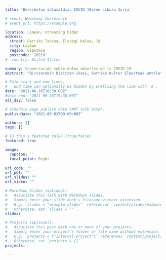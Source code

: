 ```yaml
---
title: 'Berriketan solasaldia: COVID 19aren Liburu Zuria'

# event: Wowchemy Conference
# event_url: https://example.org

location: Linean, streaming bidez
address:
  street: Gerriko Txokoa, Elosegi Kalea, 16
  city: Lazkao
  region: Gipuzkoa
  postcode: '20210'
#  country: United States

summary: Conversación sobre datos abiertos de la COVID-19
abstract: "Birusarekin bizitzen ikasi… Gerriko Kultur Elkarteak antolatutako solasaldia. Hizlaria: Ugo Mayor. Gai-jartzailea: Inaxio Usarralde."

# Talk start and end times.
#   End time can optionally be hidden by prefixing the line with `#`.
date: "2021-06-16T18:30:00Z"
#date_end: "2021-06-16T19:30:00Z"
all_day: false

# Schedule page publish date (NOT talk date).
publishDate: "2021-05-03T09:00:00Z"

authors: []
tags: []

# Is this a featured talk? (true/false)
featured: true

image:
  caption: ''
  focal_point: Right
  
url_code: ""
url_pdf: ""
url_slides: ""
url_video: ""

# Markdown Slides (optional).
#   Associate this talk with Markdown slides.
#   Simply enter your slide deck's filename without extension.
#   E.g. `slides = "example-slides"` references `content/slides/example-slides.md`.
#   Otherwise, set `slides = ""`.
slides:

# Projects (optional).
#   Associate this post with one or more of your projects.
#   Simply enter your project's folder or file name without extension.
#   E.g. `projects = ["internal-project"]` references `content/project/deep-learning/index.md`.
#   Otherwise, set `projects = []`.
projects:

---
```

